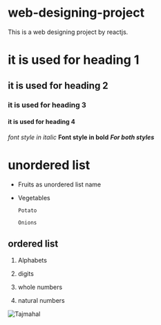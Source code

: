 # web-designing-project
This is a web designing project by reactjs.
# it is used for heading 1
## it is used for heading 2
### it is used for heading 3
#### it is used for heading 4
*font style in italic*
**Font style in bold**
***For both styles***
# unordered list
* Fruits as unordered list name
* Vegetables

      Potato
    
      Onions
## ordered list
1. Alphabets
2. digits


 1. whole numbers
 2. natural numbers
  
  ![Tajmahal](https://images.app.goo.gl/sDpjYAyMpGBHbNxVA)
